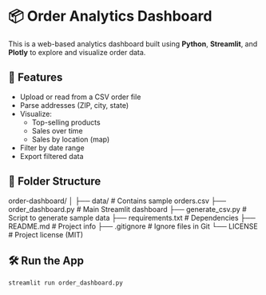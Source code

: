 # 📦 Order Analytics Dashboard

This is a web-based analytics dashboard built using **Python**, **Streamlit**, and **Plotly** to explore and visualize order data.

## 🚀 Features

- Upload or read from a CSV order file
- Parse addresses (ZIP, city, state)
- Visualize:
  - Top-selling products
  - Sales over time
  - Sales by location (map)
- Filter by date range
- Export filtered data

## 📂 Folder Structure


order-dashboard/
│
├── data/ # Contains sample orders.csv
├── order_dashboard.py # Main Streamlit dashboard
├── generate_csv.py # Script to generate sample data
├── requirements.txt # Dependencies
├── README.md # Project info
├── .gitignore # Ignore files in Git
└── LICENSE # Project license (MIT)


## 🛠️ Run the App

```bash
streamlit run order_dashboard.py
